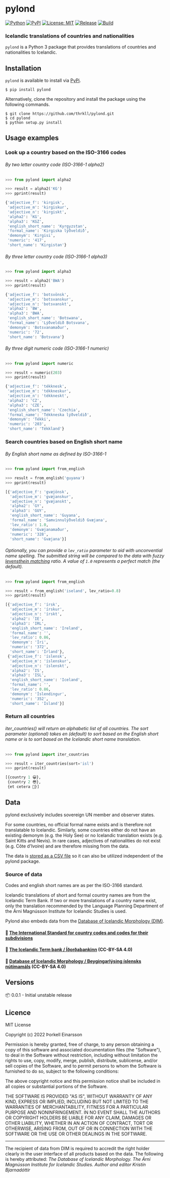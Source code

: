 # pylond

[![Python](https://img.shields.io/badge/Python_3-3776AB?logo=python&logoColor=white)](https://opensource.org/licenses/MIT)
[![PyPI](https://img.shields.io/pypi/v/pylond?logo=python&logoColor=white)]()
[![License: MIT](https://img.shields.io/badge/License-MIT-green)](https://opensource.org/licenses/MIT)
[![Release](https://shields.io/github/v/release/thrkll/pylond?display_name=tag)]()
[![Build](https://github.com/thrkll/pylond/actions/workflows/python-app.yml/badge.svg)]()

### Icelandic translations of countries and nationalities

`pylond` is a Python 3 package that provides translations of countries and nationalities to Icelandic.

## Installation

`pylond` is available to install via [PyPi](). 

```
$ pip install pylond
```

Alternatively, clone the repository and install the package using the following commands.

```
$ git clone https://github.com/thrkll/pylond.git
$ cd pylond
$ python setup.py install
```

## Usage examples

### Look up a country based on the ISO-3166 codes

###### By two letter country code (ISO-3166-1 alpha2)

```python
>>> from pylond import alpha2

>>> result = alpha2('KG')
>>> pprint(result)

{'adjective_f': 'kirgisk',
 'adjective_m': 'kirgiskur',
 'adjective_n': 'kirgiskt',
 'alpha2': 'KG',
 'alpha3': 'KGZ',
 'english_short_name': 'Kyrgyzstan',
 'formal_name': 'Kirgiska lýðveldið',
 'demonym': 'Kirgisi',
 'numeric': '417',
 'short_name': 'Kirgistan'}
```

###### By three letter country code (ISO-3166-1 alpha3)

```python
>>> from pylond import alpha3

>>> result = alpha2('BWA')
>>> pprint(result)

{'adjective_f': 'botsvönsk',
 'adjective_m': 'botsvanskur',
 'adjective_n': 'botsvanskt',
 'alpha2': 'BW',
 'alpha3': 'BWA',
 'english_short_name': 'Botswana',
 'formal_name': 'Lýðveldið Botsvana',
 'demonym': 'Botsvanamaður',
 'numeric': '72',
 'short_name': 'Botsvana'}
```

###### By three digit numeric code (ISO-3166-1 numeric)

```python
>>> from pylond import numeric

>>> result = numeric(203)
>>> pprint(result)

{'adjective_f': 'tékknesk',
 'adjective_m': 'tékkneskur',
 'adjective_n': 'tékkneskt',
 'alpha2': 'CZ',
 'alpha3': 'CZE',
 'english_short_name': 'Czechia',
 'formal_name': 'Tékkneska lýðveldið',
 'demonym': 'Tékki',
 'numeric': '203',
 'short_name': 'Tékkland'}
```

### Search countries based on English short name

###### By English short name as defined by ISO-3166-1

```python
>>> from pylond import from_english

>>> result = from_english('guyana')
>>> pprint(result)

[{'adjective_f': 'gvæjönsk',
  'adjective_m': 'gvæjanskur',
  'adjective_n': 'gvæjanskt',
  'alpha2': 'GY',
  'alpha3': 'GUY',
  'english_short_name': 'Guyana',
  'formal_name': 'Samvinnulýðveldið Gvæjana',
  'lev_ratio': 1.0,
  'demonym': 'Gvæjanamaður',
  'numeric': '328',
  'short_name': 'Gvæjana'}]
```

###### Optionally, you can provide a `lev_ratio` parameter to aid with unconvential name spelling. The submitted string will be compared to the data with fuzzy [levensthein matching]() ratio. A value of `1.0` represents a perfect match (the default).

```python
>>> from pylond import from_english

>>> result = from_english('iseland', lev_ratio=0.8)
>>> pprint(result)

[{'adjective_f': 'írsk',
  'adjective_m': 'írskur',
  'adjective_n': 'írskt',
  'alpha2': 'IE',
  'alpha3': 'IRL',
  'english_short_name': 'Ireland',
  'formal_name': '',
  'lev_ratio': 0.86,
  'demonym': 'Íri',
  'numeric': '372',
  'short_name': 'Írland'},
 {'adjective_f': 'íslensk',
  'adjective_m': 'íslenskur',
  'adjective_n': 'íslenskt',
  'alpha2': 'IS',
  'alpha3': 'ISL',
  'english_short_name': 'Iceland',
  'formal_name': '',
  'lev_ratio': 0.86,
  'demonym': 'Íslendingur',
  'numeric': '352',
  'short_name': 'Ísland'}]
```

### Return all countries

###### iter_countries() will return an alphabetic list of all countries. The *sort* parameter (optional) takes *en* (default) to sort based on the English short name or *is* to sort based on the Icelandic short name translation.

```python
>>> from pylond import iter_countries

>>> result = iter_countries(sort='isl')
>>> pprint(result)

[{country 1 😀},
 {country 2 😎},
 {et cetera 🤯}]

```

## Data

pylond exclusively includes sovereign UN member and observer states.

For some countries, no official formal name exists and is therefore not translatable to Icelandic. Similarly, some countries either do not have an existing demonym (e.g. the Holy See) or no Icelandic translation exists (e.g. Saint Kitts and Nevis). In rare cases, adjectives of nationalities do not exist (e.g. Côte d'Ivoire) and are therefore missing from the data.

The data is [stored as a CSV file](https://github.com/thrkll/pylond/blob/main/pylond/data/country_data.csv) so it can also be utilized independent of the pylond package.

### Source of data

Codes and english short names are as per the ISO-3166 standard.

Icelandic translations of short and formal country names are from the Icelandic Term Bank. If two or more translations of a country name exist, only the translation recommended by the Language Planning Department of the Árni Magnússon Institute for Icelandic Studies is used.

Pylond also embeds data from the [Database of Icelandic Morphology (DIM)](https://bin.arnastofnun.is/DMII/).

#### 📄 [The International Standard for country codes and codes for their subdivisions](https://www.iso.org/iso-3166-country-codes.html)

#### 📄 [The Icelandic Term bank / Íðorðabankinn](https://clarin.is/en/resources/termbank/) (CC-BY-SA 4.0)

#### 📄 [Database of Icelandic Morphology / Beygingarlýsing íslensks nútímamáls](https://bin.arnastofnun.is/) (CC-BY-SA 4.0)


## Versions

📦 0.0.1 - Initial unstable release

## Licence

MIT License

Copyright (c) 2022 Þorkell Einarsson

Permission is hereby granted, free of charge, to any person obtaining a copy
of this software and associated documentation files (the "Software"), to deal
in the Software without restriction, including without limitation the rights
to use, copy, modify, merge, publish, distribute, sublicense, and/or sell
copies of the Software, and to permit persons to whom the Software is
furnished to do so, subject to the following conditions:

The above copyright notice and this permission notice shall be included in all
copies or substantial portions of the Software.

THE SOFTWARE IS PROVIDED "AS IS", WITHOUT WARRANTY OF ANY KIND, EXPRESS OR
IMPLIED, INCLUDING BUT NOT LIMITED TO THE WARRANTIES OF MERCHANTABILITY,
FITNESS FOR A PARTICULAR PURPOSE AND NONINFRINGEMENT. IN NO EVENT SHALL THE
AUTHORS OR COPYRIGHT HOLDERS BE LIABLE FOR ANY CLAIM, DAMAGES OR OTHER
LIABILITY, WHETHER IN AN ACTION OF CONTRACT, TORT OR OTHERWISE, ARISING FROM,
OUT OF OR IN CONNECTION WITH THE SOFTWARE OR THE USE OR OTHER DEALINGS IN THE
SOFTWARE.

---

The recipient of data from DIM is required to accredit the right holder clearly in the user interface of all products based on the data. The following is hereby attributed: _The Database of Icelandic Morphology. The Árni Magnússon Institute for Icelandic Studies. Author and editor Kristín Bjarnadóttir_

